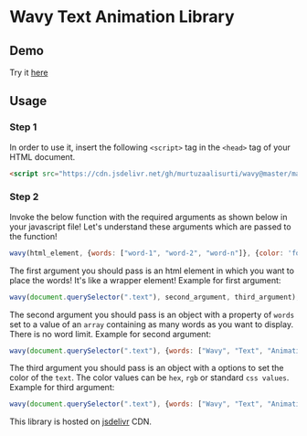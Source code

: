 # Wavy Text Animation Library

## Demo
Try it [here](https://codepen.io/seekertruth/pen/ExmGJjE)

## Usage

### Step 1
In order to use it, insert the following `<script>` tag in the `<head>` tag of your HTML document. 
```html
<script src="https://cdn.jsdelivr.net/gh/murtuzaalisurti/wavy@master/main.js"></script>
```

### Step 2
Invoke the below function with the required arguments as shown below in your javascript file! Let's understand these arguments which are passed to the function!
```js
wavy(html_element, {words: ["word-1", "word-2", "word-n"]}, {color: 'font-color'});
```

The first argument you should pass is an html element in which you want to place the words! It's like a wrapper element!
Example for first argument:
```js
wavy(document.querySelector(".text"), second_argument, third_argument);
```

The second argument you should pass is an object with a property of `words` set to a value of an `array` containing as many words as you want to display. There is no word limit.
Example for second argument:
```js
wavy(document.querySelector(".text"), {words: ["Wavy", "Text", "Animation", "Library", "JavaScript"]}, third_argument);
```

The third argument you should pass is an object with a options to set the color of the `text`. The color values can be `hex`, `rgb` or standard `css values`.
Example for third argument:
```js
wavy(document.querySelector(".text"), {words: ["Wavy", "Text", "Animation", "Library", "JavaScript"]}, {color: "green"});
```

This library is hosted on [jsdelivr](https://www.jsdelivr.com/) CDN. 